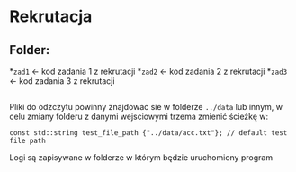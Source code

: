 # Rekrutacja

## Folder:
*`zad1` <- kod zadania 1 z rekrutacji
*`zad2` <- kod zadania 2 z rekrutacji
*`zad3` <- kod zadania 3 z rekrutacji

##
Pliki do odzczytu powinny znajdowac sie w folderze `../data` lub innym, w celu zmiany folderu z danymi wejsciowymi trzema zmienić ścieżkę w:
```
const std::string test_file_path {"../data/acc.txt"}; // default test file path
```
Logi są zapisywane w folderze w którym będzie uruchomiony program